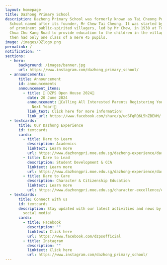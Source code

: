 ```yaml
---
layout: homepage
title: Dazhong Primary School
description: Dazhong Primary School was formerly known as Tai Cheong Public
  School named after its founder, Mr Chew Tai Cheong. It was started by a group
  of prominent public-spirited villagers, led by Mr Chew, in 1938 at Track 5
  Chua Chu Kang Road to provide education to the children in the village. It
  then had only one class of a mere 45 pupils.
image: /images/DZlogo.png
permalink: /
notification: ""
sections:
  - hero:
      background: /images/banner.jpg
      url: https://www.instagram.com/dazhong_primary_school/
  - announcements:
      title: Announcement
      id: announcements
      announcement_items:
        - title: 🎉 DZPS Open House 2024🎉
          date: 20 June 2024
          announcement: 📢Calling All Interested Parents Registering Your Child For P1
            Next Year!📢
          link_text: Click here for more information!
          link_url: https://www.facebook.com/share/p/udSFqRQ6L5hZBENM/
  - textcards:
      title: Our Dazhong Experience
      id: textcards
      cards:
        - title: Dare to Learn
          description: Academics
          linktext: Learn more
          url: https://www.dazhongpri.moe.edu.sg/dazhong-experience/dare-to-learn/psleinfo/
        - title: Dare to Lead
          description: Student Development & CCA
          linktext: Learn more
          url: https://www.dazhongpri.moe.edu.sg/dazhong-experience/dare-to-lead/dsasec/
        - title: Dare to Care
          description: Character & Citizenship Education
          linktext: Learn more
          url: https://www.dazhongpri.moe.edu.sg/character-excellence/character-education/
  - textcards:
      title: Connect with us
      id: textcards
      description: Stay updated with our latest activities and news by following us on
        social media!
      cards:
        - title: Facebook
          description: ""
          linktext: Click here
          url: https://www.facebook.com/dzpsofficial
        - title: Instagram
          description: ""
          linktext: Click here
          url: https://www.instagram.com/dazhong_primary_school/
---
```


